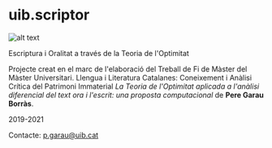 # uib.scriptor
![alt text](https://github.com/nomdebarri/ScripTOr/blob/master/ScripTOr_v2.png?raw=true)

Escriptura i Oralitat a través de la Teoria de l'Optimitat

Projecte creat en el marc de l'elaboració del Treball de Fi de Màster del Màster Universitari. Llengua i Literatura Catalanes: Coneixement i Anàlisi Crítica del Patrimoni Immaterial _La Teoria de l'Optimitat aplicada a l'anàlisi diferencial del text ora i l'escrit: una proposta computacional_ de **Pere Garau Borràs**.

2019-2021

Contacte: p.garau@uib.cat
